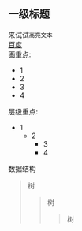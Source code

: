 ## 一级标题
来试试`高亮文本`<br>
[百度](http://www.baidu.com)<br>
画重点:
* 1
* 2
* 3
* 4

层级重点:
* 1
    * 2
        * 3
        * 4

数据结构
>树
>>树
>>>树
